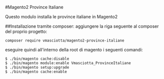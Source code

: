 #Magento2 Province Italiane

Questo modulo installa le province italiane in Magento2


##Installazione tramite composer:
 aggiungere la riga seguente al composer del proprio progetto:
 
```
composer require vmasciotta/magento2-province-italiane
```
 
 eseguire quindi all'interno della root di magento i seguenti comandi:

```
$ ./bin/magento cache:disable
$ ./bin/magento module:enable Vmasciotta_ProvinceItaliane
$ ./bin/magento setup:upgrade
$ ./bin/magento cache:enable
```
